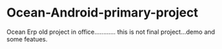# Ocean-Android-primary-project
Ocean Erp old project in office............
this is not final project...demo and some featues.

